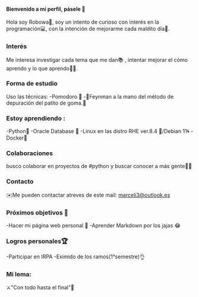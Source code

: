 #### Bienvenido a mi perfil, pásele 👋

Hola soy Robowa🤖, soy un intento de curioso con interés en la programación💻, con la intención de mejorarme cada maldito día💪.

### Interés

Me interesa investigar cada tema que me dan📚 , intentar mejorar el cómo aprendo y lo que aprendo🧑‍💻.

### Forma de estudio

Uso las técnicas: 
-Pomodoro 🍅
-🐤Feynman a la mano del método de depuración del patito de goma.🐤

### Estoy aprendiendo : 

-Python🐍
-Oracle Database 🔮
-Linux en las distro RHE ver.8.4 🎩/Debian 11:cyclone:
-Docker🐋

### Colaboraciones

busco colaborar en proyectos de #python y buscar conocer a más gente👊💕

### Contacto

✉️Me pueden contactar atreves de este mail: marceli3@outlook.es

### Próximos objetivos 📌

-Hacer mi página web personal 📰
-Aprender Markdown por los jajas 😂

### Logros personales🏆

-Participar en IRPA
-Eximido de los ramos(1°semestre)👌

### Mi lema:

⚔️"Con todo hasta el final"🤕
